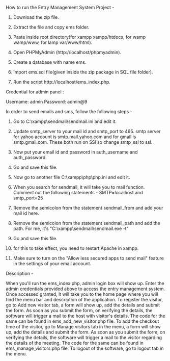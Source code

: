 How to run the Entry Management System Project -

1. Download the zip file.

2. Extract the file and copy ems folder.

3. Paste inside root directory(for xampp xampp/htdocs, for wamp wamp/www, for lamp var/www/html).

4. Open PHPMyAdmin (http://localhost/phpmyadmin).

5. Create a database with name ems.

6. Import ems.sql file(given inside the zip package in SQL file folder).

7. Run the script http://localhost/ems_index.php.

Credential for admin panel :

Username: admin 
Password: admin@9


In order to send emails and sms, follow the following steps - 

1. Go to C:\xampp\sendmail\sendmail.ini and edit it.

2. Update smtp_server to your mail id and smtp_port to 465. smtp server for yahoo account is smtp.mail.yahoo.com and for gmail is smtp.gmail.com. These both run on SSl so change smtp_ssl to ssl.

3. Now put your email id and password in auth_username and auth_password.

4. Go and save this file.

5. Now go to another file C:\xampp\php\php.ini and edit it.

6. When you search for sendmail, it will take you to mail function. Comment out the following statements - SMTP=localhost  and smtp_port=25

7. Remove the semicolon from the statement sendmail_from and add your mail id here.

8. Remove the semicolon from the statement sendmail_path and add the path. For me, it's "C:\xampp\sendmail\sendmail.exe -t"

9. Go and save this file.

10. for this to take effect, you need to restart Apache in xampp.

11. Make sure to turn on the "Allow less secured apps to send mail" feature in the settings of your email account.


Description -

When you'll run the ems_index.php, admin login box will show up. Enter the admin credentials provided above to access the entry management system.
Once accessed granted, it will take you to the home page where you will find the menu bar and description of the application.
To register the visitor, go to Add new visitor tab, a form will show up, add the details and submit the form. As soon as you submit the form, on verifying the details, the software will trigger a mail to the host with visitor's details. The code for the same can be found in ems_add_new_visitor.php file.
To add the checkout time of the visitor, go to Manage visitors tab in the menu, a form will show up, add the details and submit the form. As soon as you submit the form, on verifying the details, the software will trigger a mail to the visitor regarding the details of the meeting. The code for the same can be found in ems_manage_visitors.php file.
To logout of the software, go to logout tab in the menu.
